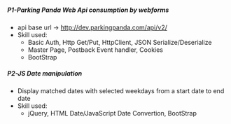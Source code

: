 ##### P1-Parking Panda Web Api consumption by webforms
*	api base url -> http://dev.parkingpanda.com/api/v2/
*	Skill used: 
	*	Basic Auth, Http Get/Put, HttpClient, JSON Serialize/Deserialize
	*	Master Page, Postback Event handler, Cookies
	*	BootStrap

##### P2-JS Date manipulation
*	Display matched dates with selected weekdays from a start date to end date
*	Skill used: 
	*	jQuery, HTML Date/JavaScript Date Convertion, BootStrap